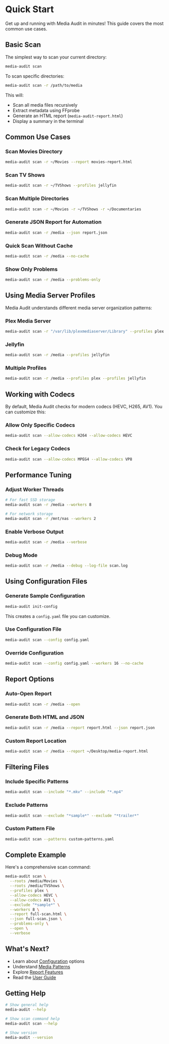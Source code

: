 # Quick Start

Get up and running with Media Audit in minutes! This guide covers the most common use cases.

## Basic Scan

The simplest way to scan your current directory:

```bash
media-audit scan
```

To scan specific directories:

```bash
media-audit scan -r /path/to/media
```

This will:

- Scan all media files recursively
- Extract metadata using FFprobe
- Generate an HTML report (`media-audit-report.html`)
- Display a summary in the terminal

## Common Use Cases

### Scan Movies Directory

```bash
media-audit scan -r ~/Movies --report movies-report.html
```

### Scan TV Shows

```bash
media-audit scan -r ~/TVShows --profiles jellyfin
```

### Scan Multiple Directories

```bash
media-audit scan -r ~/Movies -r ~/TVShows -r ~/Documentaries
```

### Generate JSON Report for Automation

```bash
media-audit scan -r /media --json report.json
```

### Quick Scan Without Cache

```bash
media-audit scan -r /media --no-cache
```

### Show Only Problems

```bash
media-audit scan -r /media --problems-only
```

## Using Media Server Profiles

Media Audit understands different media server organization patterns:

### Plex Media Server

```bash
media-audit scan -r "/var/lib/plexmediaserver/Library" --profiles plex
```

### Jellyfin

```bash
media-audit scan -r /media --profiles jellyfin
```

### Multiple Profiles

```bash
media-audit scan -r /media --profiles plex --profiles jellyfin
```

## Working with Codecs

By default, Media Audit checks for modern codecs (HEVC, H265, AV1). You can customize this:

### Allow Only Specific Codecs

```bash
media-audit scan --allow-codecs H264 --allow-codecs HEVC
```

### Check for Legacy Codecs

```bash
media-audit scan --allow-codecs MPEG4 --allow-codecs VP8
```

## Performance Tuning

### Adjust Worker Threads

```bash
# For fast SSD storage
media-audit scan -r /media --workers 8

# For network storage
media-audit scan -r /mnt/nas --workers 2
```

### Enable Verbose Output

```bash
media-audit scan -r /media --verbose
```

### Debug Mode

```bash
media-audit scan -r /media --debug --log-file scan.log
```

## Using Configuration Files

### Generate Sample Configuration

```bash
media-audit init-config
```

This creates a `config.yaml` file you can customize.

### Use Configuration File

```bash
media-audit scan --config config.yaml
```

### Override Configuration

```bash
media-audit scan --config config.yaml --workers 16 --no-cache
```

## Report Options

### Auto-Open Report

```bash
media-audit scan -r /media --open
```

### Generate Both HTML and JSON

```bash
media-audit scan -r /media --report report.html --json report.json
```

### Custom Report Location

```bash
media-audit scan -r /media --report ~/Desktop/media-report.html
```

## Filtering Files

### Include Specific Patterns

```bash
media-audit scan --include "*.mkv" --include "*.mp4"
```

### Exclude Patterns

```bash
media-audit scan --exclude "*sample*" --exclude "*trailer*"
```

### Custom Pattern File

```bash
media-audit scan --patterns custom-patterns.yaml
```

## Complete Example

Here's a comprehensive scan command:

```bash
media-audit scan \
  --roots /media/Movies \
  --roots /media/TVShows \
  --profiles plex \
  --allow-codecs HEVC \
  --allow-codecs AV1 \
  --exclude "*sample*" \
  --workers 8 \
  --report full-scan.html \
  --json full-scan.json \
  --problems-only \
  --open \
  --verbose
```

## What's Next?

- Learn about [Configuration](configuration.md) options
- Understand [Media Patterns](../user-guide/patterns.md)
- Explore [Report Features](../user-guide/reports.md)
- Read the [User Guide](../user-guide/usage.md)

## Getting Help

```bash
# Show general help
media-audit --help

# Show scan command help
media-audit scan --help

# Show version
media-audit --version
```
